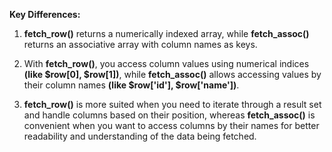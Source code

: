 **Key Differences:**

1. **fetch_row()** returns a numerically indexed array, while **fetch_assoc()** returns an associative array with column names as keys.

2. With **fetch_row()**, you access column values using numerical indices **(like $row[0], $row[1])**, while **fetch_assoc()** allows accessing values by their column names **(like $row['id'], $row['name'])**.

3. **fetch_row()** is more suited when you need to iterate through a result set and handle columns based on their position, whereas **fetch_assoc()** is convenient when you want to access columns by their names for better readability and understanding of the data being fetched.
